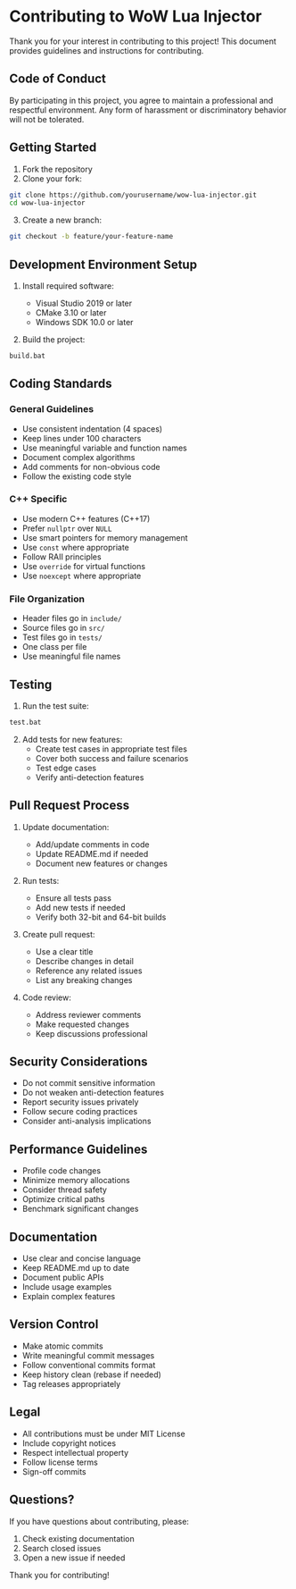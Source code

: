 # Contributing to WoW Lua Injector

Thank you for your interest in contributing to this project! This document provides guidelines and instructions for contributing.

## Code of Conduct

By participating in this project, you agree to maintain a professional and respectful environment. Any form of harassment or discriminatory behavior will not be tolerated.

## Getting Started

1. Fork the repository
2. Clone your fork:
```bash
git clone https://github.com/yourusername/wow-lua-injector.git
cd wow-lua-injector
```

3. Create a new branch:
```bash
git checkout -b feature/your-feature-name
```

## Development Environment Setup

1. Install required software:
   - Visual Studio 2019 or later
   - CMake 3.10 or later
   - Windows SDK 10.0 or later

2. Build the project:
```bash
build.bat
```

## Coding Standards

### General Guidelines
- Use consistent indentation (4 spaces)
- Keep lines under 100 characters
- Use meaningful variable and function names
- Document complex algorithms
- Add comments for non-obvious code
- Follow the existing code style

### C++ Specific
- Use modern C++ features (C++17)
- Prefer `nullptr` over `NULL`
- Use smart pointers for memory management
- Use `const` where appropriate
- Follow RAII principles
- Use `override` for virtual functions
- Use `noexcept` where appropriate

### File Organization
- Header files go in `include/`
- Source files go in `src/`
- Test files go in `tests/`
- One class per file
- Use meaningful file names

## Testing

1. Run the test suite:
```bash
test.bat
```

2. Add tests for new features:
   - Create test cases in appropriate test files
   - Cover both success and failure scenarios
   - Test edge cases
   - Verify anti-detection features

## Pull Request Process

1. Update documentation:
   - Add/update comments in code
   - Update README.md if needed
   - Document new features or changes

2. Run tests:
   - Ensure all tests pass
   - Add new tests if needed
   - Verify both 32-bit and 64-bit builds

3. Create pull request:
   - Use a clear title
   - Describe changes in detail
   - Reference any related issues
   - List any breaking changes

4. Code review:
   - Address reviewer comments
   - Make requested changes
   - Keep discussions professional

## Security Considerations

- Do not commit sensitive information
- Do not weaken anti-detection features
- Report security issues privately
- Follow secure coding practices
- Consider anti-analysis implications

## Performance Guidelines

- Profile code changes
- Minimize memory allocations
- Consider thread safety
- Optimize critical paths
- Benchmark significant changes

## Documentation

- Use clear and concise language
- Keep README.md up to date
- Document public APIs
- Include usage examples
- Explain complex features

## Version Control

- Make atomic commits
- Write meaningful commit messages
- Follow conventional commits format
- Keep history clean (rebase if needed)
- Tag releases appropriately

## Legal

- All contributions must be under MIT License
- Include copyright notices
- Respect intellectual property
- Follow license terms
- Sign-off commits

## Questions?

If you have questions about contributing, please:
1. Check existing documentation
2. Search closed issues
3. Open a new issue if needed

Thank you for contributing!